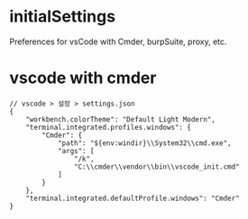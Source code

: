 # initialSettings
Preferences for vsCode with Cmder, burpSuite, proxy, etc.

# vscode with cmder
```
// vscode > 설정 > settings.json
{
    "workbench.colorTheme": "Default Light Modern",
    "terminal.integrated.profiles.windows": {
        "Cmder": {
            "path": "${env:windir}\\System32\\cmd.exe",
            "args": [
                "/k",
                "C:\\cmder\\vendor\\bin\\vscode_init.cmd"
            ]
        }
    },
    "terminal.integrated.defaultProfile.windows": "Cmder"
}
```

